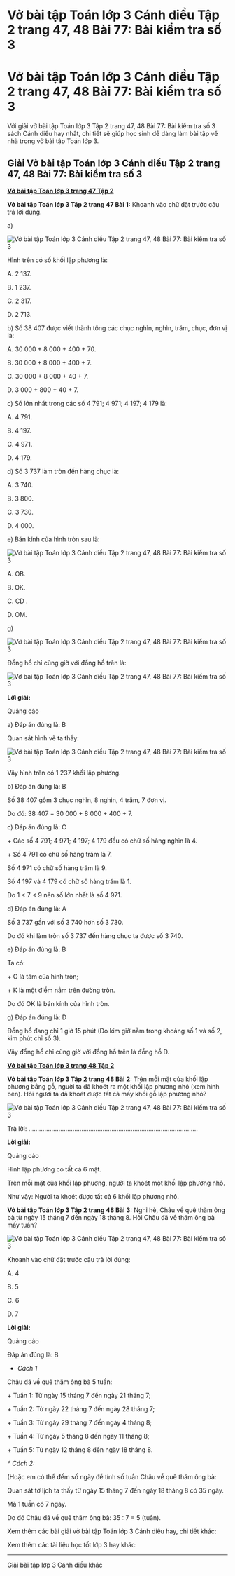 # Vở bài tập Toán lớp 3 Cánh diều Tập 2 trang 47, 48 Bài 77: Bài kiểm tra số 3

# Vở bài tập Toán lớp 3 Cánh diều Tập 2 trang 47, 48 Bài 77: Bài kiểm tra số 3

Với giải vở bài tập Toán lớp 3 Tập 2 trang 47, 48 Bài 77: Bài kiểm tra số 3 sách Cánh diều hay nhất, chi tiết sẽ giúp học sinh dễ dàng làm bài tập về nhà trong vở bài tập Toán lớp 3.

## Giải Vở bài tập Toán lớp 3 Cánh diều Tập 2 trang 47, 48 Bài 77: Bài kiểm tra số 3

[**Vở bài tập Toán lớp 3 trang 47 Tập 2**](https://vietjack.com/vbt-toan-3-cd/vbt-toan-lop-3-trang-47-tap-2.jsp)

**Vở bài tập Toán lớp 3 Tập 2 trang 47 Bài 1:** Khoanh vào chữ đặt trước câu trả lời đúng.

a) 

![Vở bài tập Toán lớp 3 Cánh diều Tập 2 trang 47, 48 Bài 77: Bài kiểm tra số 3](https://vietjack.com/vbt-toan-3-cd/images/bai-kiem-tra-so-3-trang-47-48-152593.PNG)

Hình trên có số khối lập phương là:

A. 2 137. 

B. 1 237. 

C. 2 317. 

D. 2 713.

b) Số 38 407 được viết thành tổng các chục nghìn, nghìn, trăm, chục, đơn vị là:

A. 30 000 + 8 000 + 400 + 70. 

B. 30 000 + 8 000 + 400 + 7.

C. 30 000 + 8 000 + 40 + 7. 

D. 3 000 + 800 + 40 + 7.

c) Số lớn nhất trong các số 4 791; 4 971; 4 197; 4 179 là:

A. 4 791. 

B. 4 197. 

C. 4 971. 

D. 4 179.

d) Số 3 737 làm tròn đến hàng chục là:

A. 3 740. 

B. 3 800. 

C. 3 730. 

D. 4 000.

e) Bán kính của hình tròn sau là:

![Vở bài tập Toán lớp 3 Cánh diều Tập 2 trang 47, 48 Bài 77: Bài kiểm tra số 3](https://vietjack.com/vbt-toan-3-cd/images/bai-kiem-tra-so-3-trang-47-48-152594.PNG)

A. OB. 

B. OK. 

C. CD . 

D. OM.

g) 

![Vở bài tập Toán lớp 3 Cánh diều Tập 2 trang 47, 48 Bài 77: Bài kiểm tra số 3](https://vietjack.com/vbt-toan-3-cd/images/bai-kiem-tra-so-3-trang-47-48-152595.PNG)

Đồng hồ chỉ cùng giờ với đồng hồ trên là:

![Vở bài tập Toán lớp 3 Cánh diều Tập 2 trang 47, 48 Bài 77: Bài kiểm tra số 3](https://vietjack.com/vbt-toan-3-cd/images/bai-kiem-tra-so-3-trang-47-48-152596.PNG)

**Lời giải:**

Quảng cáo

a) Đáp án đúng là: B

Quan sát hình vẽ ta thấy:

![Vở bài tập Toán lớp 3 Cánh diều Tập 2 trang 47, 48 Bài 77: Bài kiểm tra số 3](https://vietjack.com/vbt-toan-3-cd/images/bai-kiem-tra-so-3-trang-47-48-152598.PNG)

Vậy hình trên có 1 237 khối lập phương.

b) Đáp án đúng là: B

Số 38 407 gồm 3 chục nghìn, 8 nghìn, 4 trăm, 7 đơn vị.

Do đó: 38 407 = 30 000 + 8 000 + 400 + 7.

c) Đáp án đúng là: C

\+ Các số 4 791; 4 971; 4 197; 4 179 đều có chữ số hàng nghìn là 4.

\+ Số 4 791 có chữ số hàng trăm là 7.

Số 4 971 có chữ số hàng trăm là 9.

Số 4 197 và 4 179 có chữ số hàng trăm là 1.

Do 1 < 7 < 9 nên số lớn nhất là số 4 971.

d) Đáp án đúng là: A

Số 3 737 gần với số 3 740 hơn số 3 730. 

Do đó khi làm tròn số 3 737 đến hàng chục ta được số 3 740.

e) Đáp án đúng là: B

Ta có:

\+ O là tâm của hình tròn;

\+ K là một điểm nằm trên đường tròn.

Do đó OK là bán kính của hình tròn.

g) Đáp án đúng là: D

Đồng hồ đang chỉ 1 giờ 15 phút (Do kim giờ nằm trong khoảng số 1 và số 2, kim phút chỉ số 3).

Vậy đồng hồ chỉ cùng giờ với đồng hồ trên là đồng hồ D.

[**Vở bài tập Toán lớp 3 trang 48 Tập 2**](https://vietjack.com/vbt-toan-3-cd/vbt-toan-lop-3-trang-48-tap-2.jsp)

**Vở bài tập Toán lớp 3 Tập 2 trang 48 Bài 2:** Trên mỗi mặt của khối lập phương bằng gỗ, người ta đã khoét ra một khối lập phương nhỏ (xem hình bên). Hỏi người ta đã khoét được tất cả mấy khối gỗ lập phương nhỏ?

![Vở bài tập Toán lớp 3 Cánh diều Tập 2 trang 47, 48 Bài 77: Bài kiểm tra số 3](https://vietjack.com/vbt-toan-3-cd/images/bai-kiem-tra-so-3-trang-47-48-152597.PNG)

Trả lời: ……………………………………………………………………………………

**Lời giải:**

Quảng cáo

Hình lập phương có tất cả 6 mặt.

Trên mỗi mặt của khối lập phương, người ta khoét một khối lập phương nhỏ.

Như vậy: Người ta khoét được tất cả 6 khối lập phương nhỏ.

**Vở bài tập Toán lớp 3 Tập 2 trang 48 Bài 3:** Nghỉ hè, Châu về quê thăm ông bà từ ngày 15 tháng 7 đến ngày 18 tháng 8. Hỏi Châu đã về thăm ông bà mấy tuần?

![Vở bài tập Toán lớp 3 Cánh diều Tập 2 trang 47, 48 Bài 77: Bài kiểm tra số 3](https://vietjack.com/vbt-toan-3-cd/images/bai-kiem-tra-so-3-trang-47-48-152599.PNG)

Khoanh vào chữ đặt trước câu trả lời đúng:

A. 4 

B. 5 

C. 6 

D. 7

**Lời giải:**

Quảng cáo

Đáp án đúng là: B

* _Cách 1_

Châu đã về quê thăm ông bà 5 tuần:

\+ Tuần 1: Từ ngày 15 tháng 7 đến ngày 21 tháng 7;

\+ Tuần 2: Từ ngày 22 tháng 7 đến ngày 28 tháng 7;

\+ Tuần 3: Từ ngày 29 tháng 7 đến ngày 4 tháng 8;

\+ Tuần 4: Từ ngày 5 tháng 8 đến ngày 11 tháng 8;

\+ Tuần 5: Từ ngày 12 tháng 8 đến ngày 18 tháng 8.

_* Cách 2:_

(Hoặc em có thể đếm số ngày để tính số tuần Châu về quê thăm ông bà: 

Quan sát tờ lịch ta thấy từ ngày 15 tháng 7 đến ngày 18 tháng 8 có 35 ngày.

Mà 1 tuần có 7 ngày.

Do đó Châu đã về quê thăm ông bà: 35 : 7 = 5 (tuần).

Xem thêm các bài giải vở bài tập Toán lớp 3 Cánh diều hay, chi tiết khác:

Xem thêm các tài liệu học tốt lớp 3 hay khác:

* * *

Giải bài tập lớp 3 Cánh diều khác

